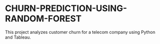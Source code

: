 # CHURN-PREDICTION-USING-RANDOM-FOREST
This project analyzes customer churn for a telecom company using Python and Tableau.  
